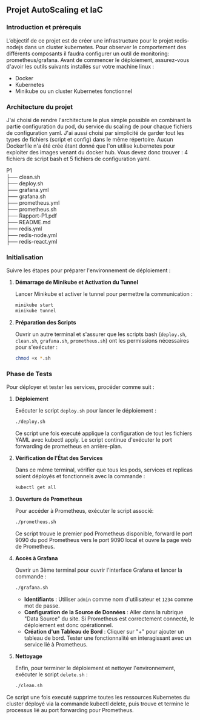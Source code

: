 ## Projet AutoScaling et IaC

### Introduction et prérequis

L’objectif de ce projet est de créer une infrastructure pour le projet redis-nodejs dans un cluster kubernetes. Pour observer le comportement des différents composants il faudra configurer un outil de monitoring: prometheus/grafana.
Avant de commencer le déploiement, assurez-vous d'avoir les outils suivants installés sur votre machine linux :

- Docker
- Kubernetes
- Minikube ou un cluster Kubernetes fonctionnel

### Architecture du projet

J'ai choisi de rendre l'architecture le plus simple possible en combinant la partie configuration du pod, du service du scaling de pour chaque fichiers de configuration yaml. J'ai aussi choisi par simplicité de garder tout les types de fichiers (script et config) dans le même répertoire. Aucun Dockerfile n'a été crée étant donné que l'on utilise kubernetes pour exploiter des images venant du docker hub. Vous devez donc trouver : 4 fichiers de script bash et 5 fichiers de configuration yaml.

P1  
├── clean.sh  
├── deploy.sh  
├── grafana.yml  
├── grafana.sh  
├── prometheus.yml  
├── prometheus.sh  
├── Rapport-P1.pdf  
├── README.md  
├── redis.yml  
├── redis-node.yml  
├── redis-react.yml  


### Initialisation

Suivre les étapes pour préparer l'environnement de déploiement :

1. **Démarrage de Minikube et Activation du Tunnel**

   Lancer Minikube et activer le tunnel pour permettre la communication :
   ```bash
   minikube start
   minikube tunnel
   ```

2. **Préparation des Scripts**

   Ouvrir un autre terminal et s'assurer que les scripts bash (`deploy.sh`, `clean.sh`, `grafana.sh`, `prometheus.sh`) ont les permissions nécessaires pour s'exécuter :
   ```bash
   chmod +x *.sh
   ```

### Phase de Tests

Pour déployer et tester les services, procéder comme suit :

1. **Déploiement**

   Exécuter le script `deploy.sh` pour lancer le déploiement :
   ```bash
   ./deploy.sh
   ```
	Ce script une fois executé applique la configuration de tout les fichiers YAML avec kubectl apply. Le script continue d'exécuter le port forwarding de prometheus en arrière-plan. 


2. **Vérification de l'État des Services**

   Dans ce même terminal, vérifier que tous les pods, services et replicas soient déployés et fonctionnels avec la commande : 
   ```bash
   kubectl get all
   ```

3. **Ouverture de Prometheus**

   Pour accéder à Prometheus, exécuter le script associé:
   ```bash
   ./prometheus.sh
   ```
   Ce script trouve le premier pod Prometheus disponible, forward le port 9090 du pod Prometheus vers le port 9090 local et ouvre la page web de Prometheus.


4. **Accès à Grafana**

   Ouvrir un 3ème terminal pour ouvrir l'interface Grafana et lancer la commande :
   ```bash
   ./grafana.sh
   ```
   - **Identifiants** : Utiliser `admin` comme nom d'utilisateur et `1234` comme mot de passe.
   - **Configuration de la Source de Données** : Aller dans la rubrique "Data Source" du site. Si Prometheus est correctement connecté, le déploiement est donc opérationnel.
   - **Création d'un Tableau de Bord** : Cliquer sur "+" pour ajouter un tableau de bord. Tester une fonctionnalité en interagissant avec un service lié à Prometheus.

5. **Nettoyage**

   Enfin, pour terminer le déploiement et nettoyer l'environnement, exécuter le script `delete.sh` :
   ```bash
   ./clean.sh
   ```
Ce script une fois executé supprime toutes les ressources Kubernetes du cluster déployé via la commande kubectl delete, puis trouve et termine le processus lié au port forwarding pour Prometheus.
